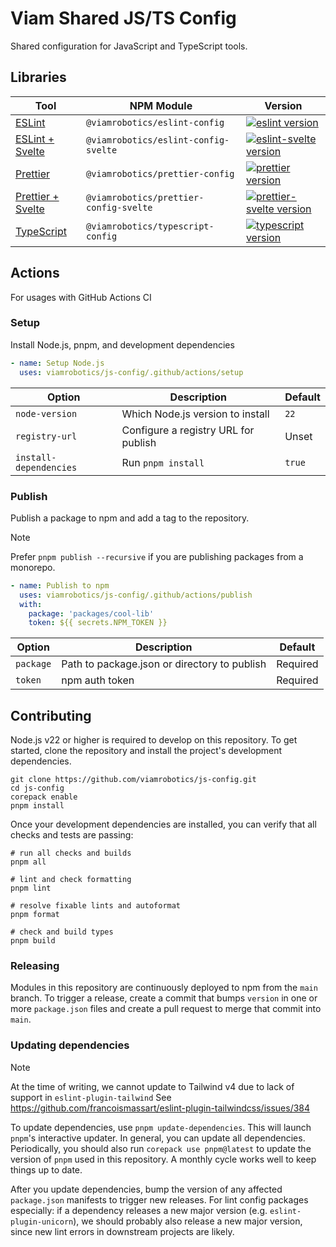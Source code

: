# Viam Shared JS/TS Config

Shared configuration for JavaScript and TypeScript tools.

## Libraries

| Tool                                      | NPM Module                             | Version                                             |
| ----------------------------------------- | -------------------------------------- | --------------------------------------------------- |
| [ESLint][eslint docs]                     | `@viamrobotics/eslint-config`          | [![eslint version][]][eslint npm]                   |
| [ESLint + Svelte][eslint-svelte docs]     | `@viamrobotics/eslint-config-svelte`   | [![eslint-svelte version][]][eslint-svelte npm]     |
| [Prettier][prettier docs]                 | `@viamrobotics/prettier-config`        | [![prettier version][]][prettier npm]               |
| [Prettier + Svelte][prettier-svelte docs] | `@viamrobotics/prettier-config-svelte` | [![prettier-svelte version][]][prettier-svelte npm] |
| [TypeScript][typescript docs]             | `@viamrobotics/typescript-config`      | [![typescript version][]][typescript npm]           |

[eslint docs]: ./packages/eslint-config
[eslint npm]: https://www.npmjs.com/package/@viamrobotics/eslint-config
[eslint version]: https://img.shields.io/npm/v/@viamrobotics/eslint-config?style=flat-square
[eslint-svelte docs]: ./packages/eslint-config-svelte
[eslint-svelte npm]: https://www.npmjs.com/package/@viamrobotics/eslint-config-svelte
[eslint-svelte version]: https://img.shields.io/npm/v/@viamrobotics/eslint-config-svelte?style=flat-square
[prettier docs]: ./packages/prettier-config
[prettier npm]: https://www.npmjs.com/package/@viamrobotics/prettier-config
[prettier version]: https://img.shields.io/npm/v/@viamrobotics/prettier-config?style=flat-square
[prettier-svelte docs]: ./packages/prettier-config-svelte
[prettier-svelte npm]: https://www.npmjs.com/package/@viamrobotics/prettier-config-svelte
[prettier-svelte version]: https://img.shields.io/npm/v/@viamrobotics/prettier-config-svelte?style=flat-square
[typescript docs]: ./packages/typescript-config
[typescript npm]: https://www.npmjs.com/package/@viamrobotics/typescript-config
[typescript version]: https://img.shields.io/npm/v/@viamrobotics/typescript-config?style=flat-square

## Actions

For usages with GitHub Actions CI

### Setup

Install Node.js, pnpm, and development dependencies

```yaml
- name: Setup Node.js
  uses: viamrobotics/js-config/.github/actions/setup
```

| Option                 | Description                          | Default |
| ---------------------- | ------------------------------------ | ------- |
| `node-version`         | Which Node.js version to install     | `22`    |
| `registry-url`         | Configure a registry URL for publish | Unset   |
| `install-dependencies` | Run `pnpm install`                   | `true`  |

### Publish

Publish a package to npm and add a tag to the repository.

> [!NOTE]
> Prefer `pnpm publish --recursive` if you are publishing packages from a monorepo.

```yaml
- name: Publish to npm
  uses: viamrobotics/js-config/.github/actions/publish
  with:
    package: 'packages/cool-lib'
    token: ${{ secrets.NPM_TOKEN }}
```

| Option    | Description                                  | Default  |
| --------- | -------------------------------------------- | -------- |
| `package` | Path to package.json or directory to publish | Required |
| `token`   | npm auth token                               | Required |

## Contributing

Node.js v22 or higher is required to develop on this repository. To get started, clone the repository and install the project's development dependencies.

```shell
git clone https://github.com/viamrobotics/js-config.git
cd js-config
corepack enable
pnpm install
```

Once your development dependencies are installed, you can verify that all checks and tests are passing:

```shell
# run all checks and builds
pnpm all

# lint and check formatting
pnpm lint

# resolve fixable lints and autoformat
pnpm format

# check and build types
pnpm build
```

### Releasing

Modules in this repository are continuously deployed to npm from the `main` branch. To trigger a release, create a commit that bumps `version` in one or more `package.json` files and create a pull request to merge that commit into `main`.

### Updating dependencies

> [!NOTE]
> At the time of writing, we cannot update to Tailwind v4 due to lack of support in `eslint-plugin-tailwind`
> See https://github.com/francoismassart/eslint-plugin-tailwindcss/issues/384

To update dependencies, use `pnpm update-dependencies`. This will launch `pnpm`'s interactive updater. In general, you can update all dependencies. Periodically, you should also run `corepack use pnpm@latest` to update the version of `pnpm` used in this repository. A monthly cycle works well to keep things up to date.

After you update dependencies, bump the version of any affected `package.json` manifests to trigger new releases. For lint config packages especially: if a dependency releases a new major version (e.g. `eslint-plugin-unicorn`), we should probably also release a new major version, since new lint errors in downstream projects are likely.
